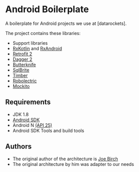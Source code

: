 # Android Boilerplate

A boilerplate for Android projects we use at [datarockets].

The project contains these libraries:
- Support libraries
- [RxKotlin](https://github.com/ReactiveX/RxKotlin) and [RxAndroid](https://github.com/ReactiveX/RxAndroid)
- [Retrofit 2](https://square.github.io/retrofit)
- [Dagger 2](https://google.github.io/dagger)
- [Butterknife](https://github.com/JakeWharton/butterknife)
- [SqlBrite](https://github.com/square/sqlbrite)
- [Timber](https://github.com/JakeWharton/timber)
- [Robolectric](http://robolectric.org)
- [Mockito](http://mockito.org)

## Requirements
- JDK 1.8
- [Android SDK](http://developer.android.com/sdk/index.html)
- Android N [(API 25)](http://developer.android.com/tools/revisions/platforms.html)
- Android SDK Tools and build tools

## Authors
- The original author of the architecture is [Joe Birch](https:/github.com/hitherejoe)
- The original architecture by him was adapter to our needs
